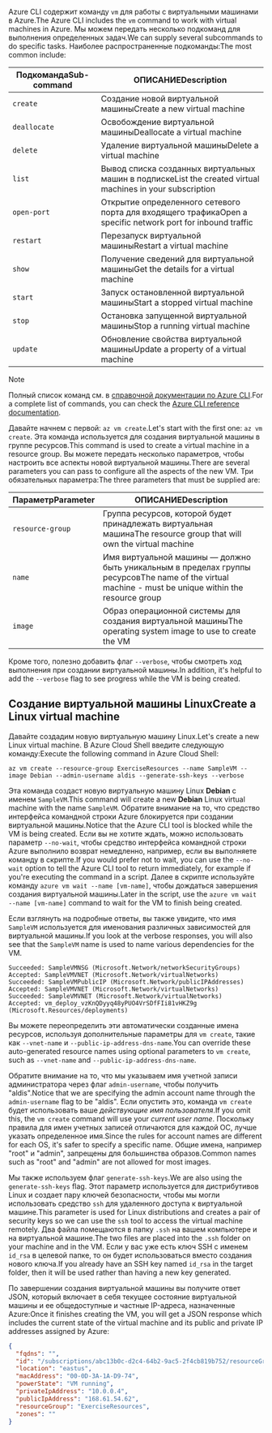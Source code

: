<span data-ttu-id="fc887-101">Azure CLI содержит команду `vm` для работы с виртуальными машинами в Azure.</span><span class="sxs-lookup"><span data-stu-id="fc887-101">The Azure CLI includes the `vm` command to work with virtual machines in Azure.</span></span> <span data-ttu-id="fc887-102">Мы можем передать несколько подкоманд для выполнения определенных задач.</span><span class="sxs-lookup"><span data-stu-id="fc887-102">We can supply several subcommands to do specific tasks.</span></span> <span data-ttu-id="fc887-103">Наиболее распространенные подкоманды:</span><span class="sxs-lookup"><span data-stu-id="fc887-103">The most common include:</span></span>

| <span data-ttu-id="fc887-104">Подкоманда</span><span class="sxs-lookup"><span data-stu-id="fc887-104">Sub-command</span></span> | <span data-ttu-id="fc887-105">ОПИСАНИЕ</span><span class="sxs-lookup"><span data-stu-id="fc887-105">Description</span></span> |
|-------------|-------------|
| `create`    | <span data-ttu-id="fc887-106">Создание новой виртуальной машины</span><span class="sxs-lookup"><span data-stu-id="fc887-106">Create a new virtual machine</span></span> |
| `deallocate` | <span data-ttu-id="fc887-107">Освобождение виртуальной машины</span><span class="sxs-lookup"><span data-stu-id="fc887-107">Deallocate a virtual machine</span></span> |
| `delete` | <span data-ttu-id="fc887-108">Удаление виртуальной машины</span><span class="sxs-lookup"><span data-stu-id="fc887-108">Delete a virtual machine</span></span> |
| `list` | <span data-ttu-id="fc887-109">Вывод списка созданных виртуальных машин в подписке</span><span class="sxs-lookup"><span data-stu-id="fc887-109">List the created virtual machines in your subscription</span></span> |
| `open-port` | <span data-ttu-id="fc887-110">Открытие определенного сетевого порта для входящего трафика</span><span class="sxs-lookup"><span data-stu-id="fc887-110">Open a specific network port for inbound traffic</span></span> |
| `restart` | <span data-ttu-id="fc887-111">Перезапуск виртуальной машины</span><span class="sxs-lookup"><span data-stu-id="fc887-111">Restart a virtual machine</span></span> |
| `show` | <span data-ttu-id="fc887-112">Получение сведений для виртуальной машины</span><span class="sxs-lookup"><span data-stu-id="fc887-112">Get the details for a virtual machine</span></span> |
| `start` | <span data-ttu-id="fc887-113">Запуск остановленной виртуальной машины</span><span class="sxs-lookup"><span data-stu-id="fc887-113">Start a stopped virtual machine</span></span> |
| `stop` | <span data-ttu-id="fc887-114">Остановка запущенной виртуальной машины</span><span class="sxs-lookup"><span data-stu-id="fc887-114">Stop a running virtual machine</span></span> |
| `update` | <span data-ttu-id="fc887-115">Обновление свойства виртуальной машины</span><span class="sxs-lookup"><span data-stu-id="fc887-115">Update a property of a virtual machine</span></span> |

> [!NOTE]
> <span data-ttu-id="fc887-116">Полный список команд см. в [справочной документации по Azure CLI](https://docs.microsoft.com/cli/azure/reference-index?view=azure-cli-latest).</span><span class="sxs-lookup"><span data-stu-id="fc887-116">For a complete list of commands, you can check the [Azure CLI reference documentation](https://docs.microsoft.com/cli/azure/reference-index?view=azure-cli-latest).</span></span>

<span data-ttu-id="fc887-117">Давайте начнем с первой: `az vm create`.</span><span class="sxs-lookup"><span data-stu-id="fc887-117">Let's start with the first one: `az vm create`.</span></span> <span data-ttu-id="fc887-118">Эта команда используется для создания виртуальной машины в группе ресурсов.</span><span class="sxs-lookup"><span data-stu-id="fc887-118">This command is used to create a virtual machine in a resource group.</span></span> <span data-ttu-id="fc887-119">Вы можете передать несколько параметров, чтобы настроить все аспекты новой виртуальной машины.</span><span class="sxs-lookup"><span data-stu-id="fc887-119">There are several parameters you can pass to configure all the aspects of the new VM.</span></span> <span data-ttu-id="fc887-120">Три обязательных параметра:</span><span class="sxs-lookup"><span data-stu-id="fc887-120">The three parameters that must be supplied are:</span></span>

| <span data-ttu-id="fc887-121">Параметр</span><span class="sxs-lookup"><span data-stu-id="fc887-121">Parameter</span></span> | <span data-ttu-id="fc887-122">ОПИСАНИЕ</span><span class="sxs-lookup"><span data-stu-id="fc887-122">Description</span></span> |
|-----------|-------------|
| `resource-group` | <span data-ttu-id="fc887-123">Группа ресурсов, которой будет принадлежать виртуальная машина</span><span class="sxs-lookup"><span data-stu-id="fc887-123">The resource group that will own the virtual machine</span></span> |
| `name` | <span data-ttu-id="fc887-124">Имя виртуальной машины — должно быть уникальным в пределах группы ресурсов</span><span class="sxs-lookup"><span data-stu-id="fc887-124">The name of the virtual machine - must be unique within the resource group</span></span> |
| `image` | <span data-ttu-id="fc887-125">Образ операционной системы для создания виртуальной машины</span><span class="sxs-lookup"><span data-stu-id="fc887-125">The operating system image to use to create the VM</span></span> |

<span data-ttu-id="fc887-126">Кроме того, полезно добавить флаг `--verbose`, чтобы смотреть ход выполнения при создании виртуальной машины.</span><span class="sxs-lookup"><span data-stu-id="fc887-126">In addition, it's helpful to add the `--verbose` flag to see progress while the VM is being created.</span></span> 

## <a name="create-a-linux-virtual-machine"></a><span data-ttu-id="fc887-127">Создание виртуальной машины Linux</span><span class="sxs-lookup"><span data-stu-id="fc887-127">Create a Linux virtual machine</span></span>

<span data-ttu-id="fc887-128">Давайте создадим новую виртуальную машину Linux.</span><span class="sxs-lookup"><span data-stu-id="fc887-128">Let's create a new Linux virtual machine.</span></span> <span data-ttu-id="fc887-129">В Azure Cloud Shell введите следующую команду:</span><span class="sxs-lookup"><span data-stu-id="fc887-129">Execute the following command in Azure Cloud Shell:</span></span>

```azurecli
az vm create --resource-group ExerciseResources --name SampleVM --image Debian --admin-username aldis --generate-ssh-keys --verbose 
```

<span data-ttu-id="fc887-130">Эта команда создаст новую виртуальную машину Linux **Debian** с именем `SampleVM`.</span><span class="sxs-lookup"><span data-stu-id="fc887-130">This command will create a new **Debian** Linux virtual machine with the name `SampleVM`.</span></span> <span data-ttu-id="fc887-131">Обратите внимание на то, что средство интерфейса командной строки Azure блокируется при создании виртуальной машины.</span><span class="sxs-lookup"><span data-stu-id="fc887-131">Notice that the Azure CLI tool is blocked while the VM is being created.</span></span> <span data-ttu-id="fc887-132">Если вы не хотите ждать, можно использовать параметр `--no-wait`, чтобы средство интерфейса командной строки Azure выполнило возврат немедленно, например, если вы выполняете команду в скрипте.</span><span class="sxs-lookup"><span data-stu-id="fc887-132">If you would prefer not to wait, you can use the `--no-wait` option to tell the Azure CLI tool to return immediately, for example if you're executing the command in a script.</span></span> <span data-ttu-id="fc887-133">Далее в скрипте используйте команду `azure vm wait --name [vm-name]`, чтобы дождаться завершения создания виртуальной машины.</span><span class="sxs-lookup"><span data-stu-id="fc887-133">Later in the script, use the `azure vm wait --name [vm-name]` command to wait for the VM to finish being created.</span></span>

<span data-ttu-id="fc887-134">Если взглянуть на подробные ответы, вы также увидите, что имя `SampleVM` используется для именования различных зависимостей для виртуальной машины.</span><span class="sxs-lookup"><span data-stu-id="fc887-134">If you look at the verbose responses, you will also see that the `SampleVM` name is used to name various dependencies for the VM.</span></span>

```
Succeeded: SampleVMNSG (Microsoft.Network/networkSecurityGroups)
Accepted: SampleVMVNET (Microsoft.Network/virtualNetworks)
Succeeded: SampleVMPublicIP (Microsoft.Network/publicIPAddresses)
Accepted: SampleVMVNET (Microsoft.Network/virtualNetworks)
Succeeded: SampleVMVNET (Microsoft.Network/virtualNetworks)
Accepted: vm_deploy_vzKnQDyyq48yPUO4VrSDfFIi81vHKZ9g (Microsoft.Resources/deployments)
```

<span data-ttu-id="fc887-135">Вы можете переопределить эти автоматически созданные имена ресурсов, используя дополнительные параметры для `vm create`, такие как `--vnet-name` и `--public-ip-address-dns-name`.</span><span class="sxs-lookup"><span data-stu-id="fc887-135">You can override these auto-generated resource names using optional parameters to `vm create`, such as `--vnet-name` and `--public-ip-address-dns-name`.</span></span>

<span data-ttu-id="fc887-136">Обратите внимание на то, что мы указываем имя учетной записи администратора через флаг `admin-username`, чтобы получить "aldis".</span><span class="sxs-lookup"><span data-stu-id="fc887-136">Notice that we are specifying the admin account name through the `admin-username` flag to be "aldis".</span></span> <span data-ttu-id="fc887-137">Если опустить это, команда `vm create` будет использовать ваше _действующие имя пользователя_.</span><span class="sxs-lookup"><span data-stu-id="fc887-137">If you omit this, the `vm create` command will use your _current user name_.</span></span> <span data-ttu-id="fc887-138">Поскольку правила для имен учетных записей отличаются для каждой ОС, лучше указать определенное имя.</span><span class="sxs-lookup"><span data-stu-id="fc887-138">Since the rules for account names are different for each OS, it's safer to specify a specific name.</span></span> <span data-ttu-id="fc887-139">Общие имена, например "root" и "admin", запрещены для большинства образов.</span><span class="sxs-lookup"><span data-stu-id="fc887-139">Common names such as "root" and "admin" are not allowed for most images.</span></span>

<span data-ttu-id="fc887-140">Мы также используем флаг `generate-ssh-keys`.</span><span class="sxs-lookup"><span data-stu-id="fc887-140">We are also using the `generate-ssh-keys` flag.</span></span> <span data-ttu-id="fc887-141">Этот параметр используется для дистрибутивов Linux и создает пару ключей безопасности, чтобы мы могли использовать средство `ssh` для удаленного доступа к виртуальной машине.</span><span class="sxs-lookup"><span data-stu-id="fc887-141">This parameter is used for Linux distributions and creates a pair of security keys so we can use the `ssh` tool to access the virtual machine remotely.</span></span> <span data-ttu-id="fc887-142">Два файла помещаются в папку `.ssh` на вашем компьютере и на виртуальной машине.</span><span class="sxs-lookup"><span data-stu-id="fc887-142">The two files are placed into the `.ssh` folder on your machine and in the VM.</span></span> <span data-ttu-id="fc887-143">Если у вас уже есть ключ SSH с именем `id_rsa` в целевой папке, то он будет использоваться вместо создания нового ключа.</span><span class="sxs-lookup"><span data-stu-id="fc887-143">If you already have an SSH key named `id_rsa` in the target folder, then it will be used rather than having a new key generated.</span></span>

<span data-ttu-id="fc887-144">По завершении создания виртуальной машины вы получите ответ JSON, который включает в себя текущее состояние виртуальной машины и ее общедоступные и частные IP-адреса, назначенные Azure:</span><span class="sxs-lookup"><span data-stu-id="fc887-144">Once it finishes creating the VM, you will get a JSON response which includes the current state of the virtual machine and its public and private IP addresses assigned by Azure:</span></span>

```json
{
  "fqdns": "",
  "id": "/subscriptions/abc13b0c-d2c4-64b2-9ac5-2f4cb819b752/resourceGroups/ExerciseResources/providers/Microsoft.Compute/virtualMachines/SampleVM",
  "location": "eastus",
  "macAddress": "00-0D-3A-1A-D9-74",
  "powerState": "VM running",
  "privateIpAddress": "10.0.0.4",
  "publicIpAddress": "168.61.54.62",
  "resourceGroup": "ExerciseResources",
  "zones": ""
}
```

